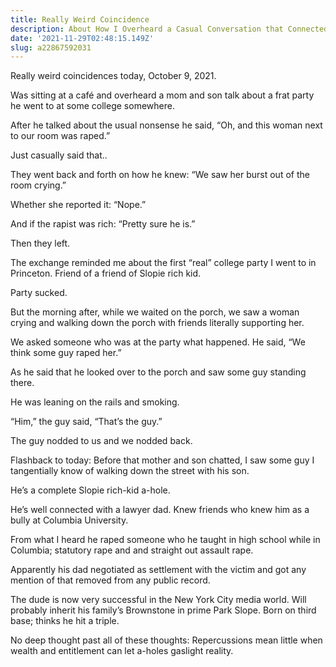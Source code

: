 ```yaml
---
title: Really Weird Coincidence
description: About How I Overheard a Casual Conversation that Connected to Me Spotting Someone I Tangentially Know.
date: '2021-11-29T02:48:15.149Z'
slug: a22867592031
---
```


Really weird coincidences today, October 9, 2021.

Was sitting at a café and overheard a mom and son talk about a frat party he went to at some college somewhere.

After he talked about the usual nonsense he said, “Oh, and this woman next to our room was raped.”

Just casually said that..

They went back and forth on how he knew: “We saw her burst out of the room crying.”

Whether she reported it: “Nope.”

And if the rapist was rich: “Pretty sure he is.”

Then they left.

The exchange reminded me about the first “real” college party I went to in Princeton. Friend of a friend of Slopie rich kid.

Party sucked.

But the morning after, while we waited on the porch, we saw a woman crying and walking down the porch with friends literally supporting her.

We asked someone who was at the party what happened. He said, “We think some guy raped her.”

As he said that he looked over to the porch and saw some guy standing there.

He was leaning on the rails and smoking.

“Him,” the guy said, “That’s the guy.”

The guy nodded to us and we nodded back.

Flashback to today: Before that mother and son chatted, I saw some guy I tangentially know of walking down the street with his son.

He’s a complete Slopie rich-kid a-hole.

He’s well connected with a lawyer dad. Knew friends who knew him as a bully at Columbia University.

From what I heard he raped someone who he taught in high school while in Columbia; statutory rape and and straight out assault rape.

Apparently his dad negotiated as settlement with the victim and got any mention of that removed from any public record.

The dude is now very successful in the New York City media world. Will probably inherit his family’s Brownstone in prime Park Slope. Born on third base; thinks he hit a triple.

No deep thought past all of these thoughts: Repercussions mean little when wealth and entitlement can let a-holes gaslight reality.